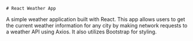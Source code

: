    # React Weather App

A simple weather application built with React. This app allows users to get the current weather information for any city by making network requests to a weather API using Axios. It also utilizes Bootstrap for styling.
